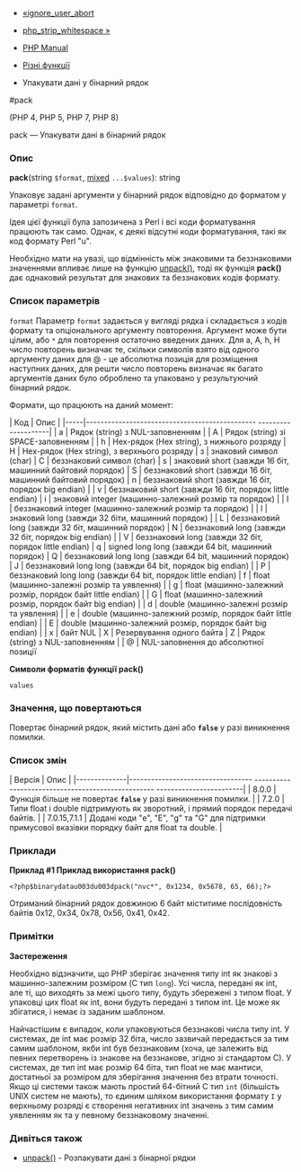 - [«ignore_user_abort](function.ignore-user-abort.md)
- [php_strip_whitespace »](function.php-strip-whitespace.md)

- [PHP Manual](index.md)
- [Різні функції](ref.misc.md)
- Упакувати дані у бінарний рядок

#pack

(PHP 4, PHP 5, PHP 7, PHP 8)

pack — Упакувати дані в бінарний рядок

### Опис

**pack**(string `$format`,
[mixed](language.types.declarations.md#language.types.declarations.mixed)
`...$values`): string

Упаковує задані аргументи у бінарний рядок відповідно до
форматом у параметрі `format`.

Ідея цієї функції була запозичена з Perl і всі коди форматування
працюють так само. Однак, є деякі відсутні коди
форматування, такі як код формату Perl "u".

Необхідно мати на увазі, що відмінність між знаковими та беззнаковими
значеннями впливає лише на функцію [unpack()](function.unpack.md),
тоді як функція **pack()** дає однаковий результат для знакових та
беззнакових кодів формату.

### Список параметрів

`format`
Параметр `format` задається у вигляді рядка і складається з кодів формату та
опціонального аргументу повторення. Аргумент може бути цілим,
або `*` для повторення остаточно введених даних. Для a, A, h, H число
повторень визначає те, скільки символів взято від одного аргументу
даних для @ - це абсолютна позиція для розміщення наступних даних,
для решти число повторень визначає як багато аргументів
даних було оброблено та упаковано у результуючий бінарний рядок.

Формати, що працюють на даний момент:

| Код | Опис |
|-----|----------------------------------------------- --------------------|
| a | Рядок (string) з NUL-заповненням |
| A | Рядок (string) зі SPACE-заповненням |
| h | Hex-рядок (Hex string), з нижнього розряду
| H | Hex-рядок (Hex string), з верхнього розряду
| з | знаковий символ (char)
| C | беззнаковий символ (char)
| s | знаковий short (завжди 16 біт, машинний байтовий порядок)
| S | беззнаковий short (завжди 16 біт, машинний байтовий порядок)
| n | беззнаковий short (завжди 16 біт, порядок big endian) |
| v | беззнаковий short (завжди 16 біт, порядок little endian)
| i | знаковий integer (машинно-залежний розмір та порядок) |
| I | беззнаковий integer (машинно-залежний розмір та порядок) |
| l | знаковий long (завжди 32 біти, машинний порядок) |
| L | беззнаковий long (завжди 32 біт, машинний порядок)
| N | беззнаковий long (завжди 32 біт, порядок big endian) |
| V | беззнаковий long (завжди 32 біт, порядок little endian)
| q | signed long long (завжди 64 bit, машинний порядок)
| Q | беззнаковий long long (завжди 64 bit, машинний порядок)
| J | беззнаковий long long (завжди 64 bit, порядок big endian) |
| P | беззнаковий long long (завжди 64 bit, порядок little endian)
| f | float (машинно-залежні розмір та уявлення) |
| g | float (машинно-залежний розмір, порядок байт little endian) |
| G | float (машинно-залежний розмір, порядок байт big endian) |
| d | double (машинно-залежні розмір та уявлення) |
| e | double (машинно-залежний розмір, порядок байт little endian) |
| E | double (машинно-залежний розмір, порядок байт big endian) |
| x | байт NUL
| X | Резервування одного байта
| Z | Рядок (string) з NUL-заповненням |
| @ | NUL-заповнення до абсолютної позиції

**Символи форматів функції **pack()****

`values`

### Значення, що повертаються

Повертає бінарний рядок, який містить дані або **`false`** у разі
виникнення помилки.

### Список змін

| Версія | Опис |
|--------------|---------------------------------- -------------------------------------------------- ------------------------|
| 8.0.0 | Функція більше не повертає **`false`** у разі виникнення помилки. |
| 7.2.0 | Типи float і double підтримують як зворотний, і прямий порядок передачі байтів. |
| 7.0.15,7.1.1 | Додані коди "e", "E", "g" та "G" для підтримки примусової вказівки порядку байт для float та double. |

### Приклади

**Приклад #1 Приклад використання **pack()****

`<?php$binarydatau003du003dpack("nvc*", 0x1234, 0x5678, 65, 66);?> `

Отриманий бінарний рядок довжиною 6 байт міститиме
послідовність байтів 0x12, 0x34, 0x78, 0x56, 0x41, 0x42.

### Примітки

**Застереження**

Необхідно відзначити, що PHP зберігає значення типу int як знакові з
машинно-залежним розміром (C тип `long`). Усі числа, передані як
int, але ті, що виходять за межі цього типу, будуть збережені з типом float.
У упаковці цих float як int, вони будуть передані з типом int. Це
може як збігатися, і немає із заданим шаблоном.

Найчастішим є випадок, коли упаковуються беззнакові числа
типу int. У системах, де int має розмір 32 біта, число зазвичай
передається за тим самим шаблоном, якби int був беззнаковим (хоча,
це залежить від певних перетворень із знакове на беззнакове,
згідно зі стандартом С). У системах, де тип int має розмір 64 біта,
тип float не має мантиси, достатньої за розміром для зберігання
значення без втрати точності. Якщо ці системи також мають простий
64-бітний С тип `int` (більшість UNIX систем не мають), то
єдиним шляхом використання формату `I` у верхньому розряді
є створення негативних int значень з тим самим уявленням як
та у певному беззнаковому значенні.

### Дивіться також

- [unpack()](function.unpack.md) - Розпакувати дані з бінарної
рядки
